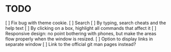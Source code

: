 ﻿TODO
====
[ ] Fix bug with theme cookie.
[ ] Search
    [ ] By typing, search cheats and the help text
    [ ] By clicking on a box, highlight all commands that affect it
[ ] Responsive design: no point bothering with phones, but make the
    areas flow properly when the window is resized.
[ ] Option to display links in separate window
[ ] Link to the official git man pages instead?

